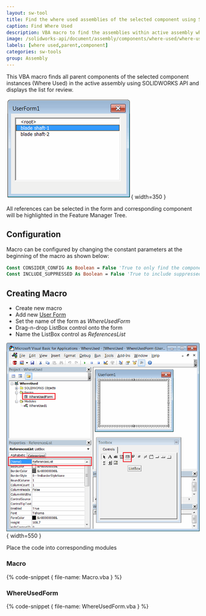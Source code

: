 ```yaml
---
layout: sw-tool
title: Find the where used assemblies of the selected component using SOLIDWORKS API
caption: Find Where Used
description: VBA macro to find the assemblies within active assembly which are using the selected component using SOLIDWORKS API
image: /solidworks-api/document/assembly/components/where-used/where-used-form.png
labels: [where used,parent,component]
categories: sw-tools
group: Assembly
---
```

This VBA macro finds all parent components of the selected component instances (Where Used) in the active assembly using SOLIDWORKS API and displays the list for review.

![Where used form with the list of parent components](where-used-form.png){ width=350 }

All references can be selected in the form and corresponding component will be highlighted in the Feature Manager Tree.

## Configuration

Macro can be configured by changing the constant parameters at the beginning of the macro as shown below:

~~~ vb
Const CONSIDER_CONFIG As Boolean = False 'True to only find the component which have the same referenced configuration, False to find by model path only
Const INCLUDE_SUPPRESSED As Boolean = False 'True to include suppressed components in the search, False to not include
~~~

## Creating Macro

* Create new macro
* Add new [User Form](/visual-basic/user-forms/)
* Set the name of the form as *WhereUsedForm*
* Drag-n-drop ListBox control onto the form
* Name the ListBox control as *ReferencesList*

![Form designer](where-used-form-designer.png){ width=550 }

Place the code into corresponding modules

### Macro

{% code-snippet { file-name: Macro.vba } %}

### WhereUsedForm

{% code-snippet { file-name: WhereUsedForm.vba } %}

